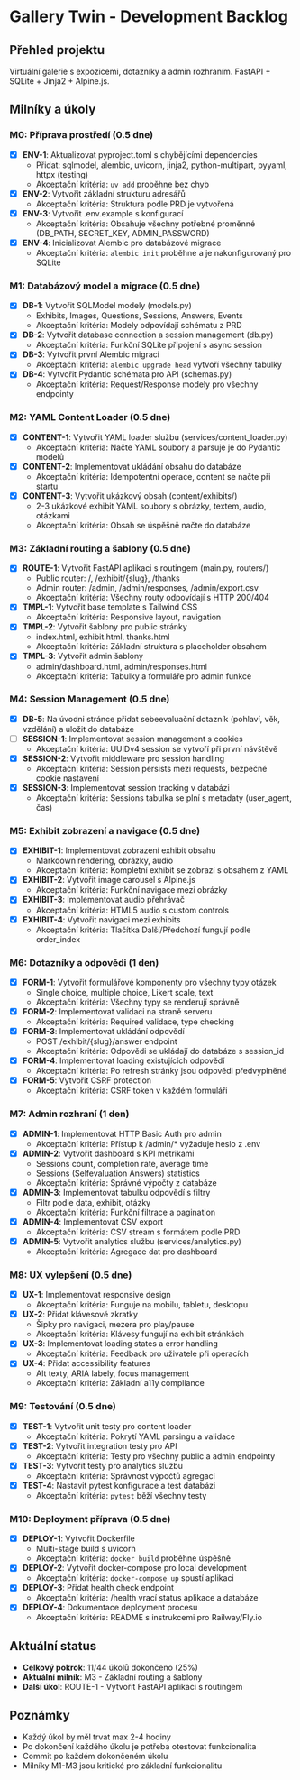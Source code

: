 # Gallery Twin - Development Backlog

## Přehled projektu

Virtuální galerie s expozicemi, dotazníky a admin rozhraním. FastAPI + SQLite + Jinja2 + Alpine.js.

## Milníky a úkoly

### M0: Příprava prostředí (0.5 dne)

- [x] **ENV-1**: Aktualizovat pyproject.toml s chybějícími dependencies
  - Přidat: sqlmodel, alembic, uvicorn, jinja2, python-multipart, pyyaml, httpx (testing)
  - Akceptační kritéria: `uv add` proběhne bez chyb
- [x] **ENV-2**: Vytvořit základní strukturu adresářů
  - Akceptační kritéria: Struktura podle PRD je vytvořená
- [x] **ENV-3**: Vytvořit .env.example s konfigurací
  - Akceptační kritéria: Obsahuje všechny potřebné proměnné (DB_PATH, SECRET_KEY, ADMIN_PASSWORD)
- [x] **ENV-4**: Inicializovat Alembic pro databázové migrace
  - Akceptační kritéria: `alembic init` proběhne a je nakonfigurovaný pro SQLite

### M1: Databázový model a migrace (0.5 dne)

- [x] **DB-1**: Vytvořit SQLModel modely (models.py)
  - Exhibits, Images, Questions, Sessions, Answers, Events
  - Akceptační kritéria: Modely odpovídají schématu z PRD
- [x] **DB-2**: Vytvořit database connection a session management (db.py)
  - Akceptační kritéria: Funkční SQLite připojení s async session
- [x] **DB-3**: Vytvořit první Alembic migraci
  - Akceptační kritéria: `alembic upgrade head` vytvoří všechny tabulky
- [x] **DB-4**: Vytvořit Pydantic schémata pro API (schemas.py)
  - Akceptační kritéria: Request/Response modely pro všechny endpointy

### M2: YAML Content Loader (0.5 dne)

- [x] **CONTENT-1**: Vytvořit YAML loader službu (services/content_loader.py)
  - Akceptační kritéria: Načte YAML soubory a parsuje je do Pydantic modelů
- [x] **CONTENT-2**: Implementovat ukládání obsahu do databáze
  - Akceptační kritéria: Idempotentní operace, content se načte při startu
- [x] **CONTENT-3**: Vytvořit ukázkový obsah (content/exhibits/)
  - 2-3 ukázkové exhibit YAML soubory s obrázky, textem, audio, otázkami
  - Akceptační kritéria: Obsah se úspěšně načte do databáze

### M3: Základní routing a šablony (0.5 dne)

- [x] **ROUTE-1**: Vytvořit FastAPI aplikaci s routingem (main.py, routers/)
  - Public router: /, /exhibit/{slug}, /thanks
  - Admin router: /admin, /admin/responses, /admin/export.csv
  - Akceptační kritéria: Všechny routy odpovídají s HTTP 200/404
- [x] **TMPL-1**: Vytvořit base template s Tailwind CSS
  - Akceptační kritéria: Responsive layout, navigation
- [x] **TMPL-2**: Vytvořit šablony pro public stránky
  - index.html, exhibit.html, thanks.html
  - Akceptační kritéria: Základní struktura s placeholder obsahem
- [x] **TMPL-3**: Vytvořit admin šablony
  - admin/dashboard.html, admin/responses.html
  - Akceptační kritéria: Tabulky a formuláře pro admin funkce

### M4: Session Management (0.5 dne)

- [x] **DB-5**: Na úvodni stránce přidat sebeevaluační dotazník (pohlaví, věk, vzdělání) a uložit do databáze
- [ ] **SESSION-1**: Implementovat session management s cookies
  - Akceptační kritéria: UUIDv4 session se vytvoří při první návštěvě
- [x] **SESSION-2**: Vytvořit middleware pro session handling
  - Akceptační kritéria: Session persists mezi requests, bezpečné cookie nastavení
- [x] **SESSION-3**: Implementovat session tracking v databázi
  - Akceptační kritéria: Sessions tabulka se plní s metadaty (user_agent, čas)

### M5: Exhibit zobrazení a navigace (0.5 dne)

- [x] **EXHIBIT-1**: Implementovat zobrazení exhibit obsahu
  - Markdown rendering, obrázky, audio
  - Akceptační kritéria: Kompletní exhibit se zobrazí s obsahem z YAML
- [x] **EXHIBIT-2**: Vytvořit image carousel s Alpine.js
  - Akceptační kritéria: Funkční navigace mezi obrázky
- [x] **EXHIBIT-3**: Implementovat audio přehrávač
  - Akceptační kritéria: HTML5 audio s custom controls
- [x] **EXHIBIT-4**: Vytvořit navigaci mezi exhibits
  - Akceptační kritéria: Tlačítka Další/Předchozí fungují podle order_index

### M6: Dotazníky a odpovědi (1 den)

- [x] **FORM-1**: Vytvořit formulářové komponenty pro všechny typy otázek
  - Single choice, multiple choice, Likert scale, text
  - Akceptační kritéria: Všechny typy se renderují správně
- [x] **FORM-2**: Implementovat validaci na straně serveru
  - Akceptační kritéria: Required validace, type checking
- [x] **FORM-3**: Implementovat ukládání odpovědí
  - POST /exhibit/{slug}/answer endpoint
  - Akceptační kritéria: Odpovědi se ukládají do databáze s session_id
- [x] **FORM-4**: Implementovat loading existujících odpovědí
  - Akceptační kritéria: Po refresh stránky jsou odpovědi předvyplněné
- [x] **FORM-5**: Vytvořit CSRF protection
  - Akceptační kritéria: CSRF token v každém formuláři

### M7: Admin rozhraní (1 den)

- [x] **ADMIN-1**: Implementovat HTTP Basic Auth pro admin
  - Akceptační kritéria: Přístup k /admin/* vyžaduje heslo z .env
- [x] **ADMIN-2**: Vytvořit dashboard s KPI metrikami
  - Sessions count, completion rate, average time
  - Sessions (Selfevaluation Answers) statistics
  - Akceptační kritéria: Správné výpočty z databáze
- [x] **ADMIN-3**: Implementovat tabulku odpovědí s filtry
  - Filtr podle data, exhibit, otázky
  - Akceptační kritéria: Funkční filtrace a pagination
- [x] **ADMIN-4**: Implementovat CSV export
  - Akceptační kritéria: CSV stream s formátem podle PRD
- [x] **ADMIN-5**: Vytvořit analytics službu (services/analytics.py)
  - Akceptační kritéria: Agregace dat pro dashboard

### M8: UX vylepšení (0.5 dne)

- [x] **UX-1**: Implementovat responsive design
  - Akceptační kritéria: Funguje na mobilu, tabletu, desktopu
- [x] **UX-2**: Přidat klávesové zkratky
  - Šipky pro navigaci, mezera pro play/pause
  - Akceptační kritéria: Klávesy fungují na exhibit stránkách
- [x] **UX-3**: Implementovat loading states a error handling
  - Akceptační kritéria: Feedback pro uživatele při operacích
- [x] **UX-4**: Přidat accessibility features
  - Alt texty, ARIA labely, focus management
  - Akceptační kritéria: Základní a11y compliance

### M9: Testování (0.5 dne)

- [x] **TEST-1**: Vytvořit unit testy pro content loader
  - Akceptační kritéria: Pokrytí YAML parsingu a validace
- [x] **TEST-2**: Vytvořit integration testy pro API
  - Akceptační kritéria: Testy pro všechny public a admin endpointy
- [x] **TEST-3**: Vytvořit testy pro analytics službu
  - Akceptační kritéria: Správnost výpočtů agregací
- [x] **TEST-4**: Nastavit pytest konfigurace a test databázi
  - Akceptační kritéria: `pytest` běží všechny testy

### M10: Deployment příprava (0.5 dne)

- [x] **DEPLOY-1**: Vytvořit Dockerfile
  - Multi-stage build s uvicorn
  - Akceptační kritéria: `docker build` proběhne úspěšně
- [x] **DEPLOY-2**: Vytvořit docker-compose pro local development
  - Akceptační kritéria: `docker-compose up` spustí aplikaci
- [x] **DEPLOY-3**: Přidat health check endpoint
  - Akceptační kritéria: /health vrací status aplikace a databáze
- [x] **DEPLOY-4**: Dokumentace deployment procesu
  - Akceptační kritéria: README s instrukcemi pro Railway/Fly.io

## Aktuální status

- **Celkový pokrok**: 11/44 úkolů dokončeno (25%)
- **Aktuální milník**: M3 - Základní routing a šablony
- **Další úkol**: ROUTE-1 - Vytvořit FastAPI aplikaci s routingem

## Poznámky

- Každý úkol by měl trvat max 2-4 hodiny
- Po dokončení každého úkolu je potřeba otestovat funkcionalita
- Commit po každém dokončeném úkolu
- Milníky M1-M3 jsou kritické pro základní funkcionalitu

